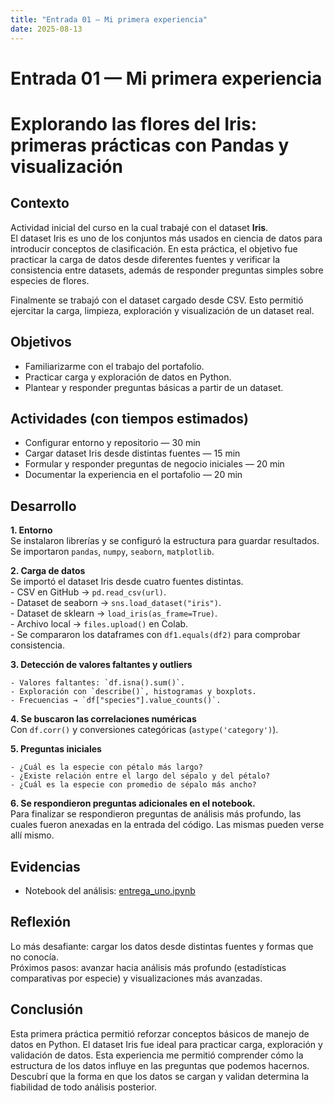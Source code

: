 ```yaml
---
title: "Entrada 01 — Mi primera experiencia"
date: 2025-08-13
---
```


# Entrada 01 — Mi primera experiencia
# Explorando las flores del Iris: primeras prácticas con Pandas y visualización

## Contexto

Actividad inicial del curso en la cual trabajé con el dataset **Iris**.  
El dataset Iris es uno de los conjuntos más usados en ciencia de datos para introducir conceptos de clasificación. En esta práctica, el objetivo fue practicar la carga de datos desde diferentes fuentes y verificar la consistencia entre datasets, además de responder preguntas simples sobre especies de flores.

Finalmente se trabajó con el dataset cargado desde CSV. Esto permitió ejercitar la carga, limpieza, exploración y visualización de un dataset real.

## Objetivos

- Familiarizarme con el trabajo del portafolio.
- Practicar carga y exploración de datos en Python.
- Plantear y responder preguntas básicas a partir de un dataset.

## Actividades (con tiempos estimados)

- Configurar entorno y repositorio — 30 min  
- Cargar dataset Iris desde distintas fuentes — 15 min  
- Formular y responder preguntas de negocio iniciales — 20 min  
- Documentar la experiencia en el portafolio — 20 min  

## Desarrollo

**1\. Entorno**  
   Se instalaron librerías y se configuró la estructura para guardar resultados. Se importaron `pandas`, `numpy`, `seaborn`, `matplotlib`.  

**2\. Carga de datos**  
   Se importó el dataset Iris desde cuatro fuentes distintas.   
    - CSV en GitHub → `pd.read_csv(url)`.  
    - Dataset de seaborn → `sns.load_dataset("iris")`.  
    - Dataset de sklearn → `load_iris(as_frame=True)`.  
    - Archivo local → `files.upload()` en Colab.  
    - Se compararon los dataframes con `df1.equals(df2)` para comprobar consistencia.  

**3\. Detección de valores faltantes y outliers**  

    - Valores faltantes: `df.isna().sum()`.  
    - Exploración con `describe()`, histogramas y boxplots.  
    - Frecuencias → `df["species"].value_counts()`.  

**4\. Se buscaron las correlaciones numéricas**  
   Con `df.corr()` y conversiones categóricas (`astype('category')`). 

**5\. Preguntas iniciales**  

    - ¿Cuál es la especie con pétalo más largo?  
    - ¿Existe relación entre el largo del sépalo y del pétalo?  
    - ¿Cuál es la especie con promedio de sépalo más ancho?  

**6\. Se respondieron preguntas adicionales en el notebook.**  
   Para finalizar se respondieron preguntas de análisis más profundo, las cuales fueron anexadas en la entrada del código. Las mismas pueden verse allí mismo.

## Evidencias
- Notebook del análisis: [entrega_uno.ipynb](uno.ipynb)

## Reflexión
Lo más desafiante: cargar los datos desde distintas fuentes y formas que no conocía.  
Próximos pasos: avanzar hacia análisis más profundo (estadísticas comparativas por especie) y visualizaciones más avanzadas.  

## Conclusión

Esta primera práctica permitió reforzar conceptos básicos de manejo de datos en Python. El dataset Iris fue ideal para practicar carga, exploración y validación de datos.  Esta experiencia me permitió comprender cómo la estructura de los datos influye en las preguntas que podemos hacernos. Descubrí que la forma en que los datos se cargan y validan determina la fiabilidad de todo análisis posterior.